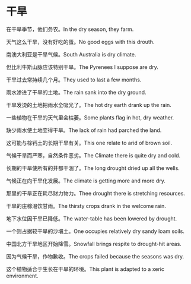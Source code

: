 # 干旱

<p><span class="chinese">在干旱季节，他们务农。</span><span class="english">In the dry season, they farm.</span></p>

<p><span class="chinese">天气这么干旱，没有好吃的蛋。</span><span class="english">No good eggs with this drouth.</span></p>

<p><span class="chinese">南澳大利亚是干旱气候。</span><span class="english">South Australia is dry climate.</span></p>

<p><span class="chinese">但比利牛斯山脉应该特别干旱。</span><span class="english">The Pyrenees I suppose are dry.</span></p>

<p><span class="chinese">干旱过去常持续几个月。</span><span class="english">They used to last a few months.</span></p>

<p><span class="chinese">雨水渗进了干旱的土地。</span><span class="english">The rain sank into the dry ground.</span></p>

<p><span class="chinese">干旱发烫的土地把雨水全吸光了。</span><span class="english">The hot dry earth drank up the rain.</span></p>

<p><span class="chinese">一些植物在干旱的天气里会枯萎。</span><span class="english">Some plants flag in hot, dry weather.</span></p>

<p><span class="chinese">缺少雨水使土地变得干旱。</span><span class="english">The lack of rain had parched the land.</span></p>

<p><span class="chinese">这可能与棕钙土的长期干旱有关。</span><span class="english">This one relate to arid of brown soil.</span></p>

<p><span class="chinese">气候干旱而严寒，自然条件恶劣。</span><span class="english">The Climate there is quite dry and cold.</span></p>

<p><span class="chinese">长期的干旱使所有的井都干涸了。</span><span class="english">The long drought dried up all the wells.</span></p>

<p><span class="chinese">气候正在向干旱化发展。</span><span class="english">The climate is getting more and more dry.</span></p>

<p><span class="chinese">那里的干旱正在耗尽财力物力。</span><span class="english">Thee drought there is stretching resources.</span></p>

<p><span class="chinese">干旱的庄稼渴饮甘雨。</span><span class="english">The thirsty crops drank in the welcome rain.</span></p>

<p><span class="chinese">地下水位因干旱已降低。</span><span class="english">The water-table has been lowered by drought.</span></p>

<p><span class="chinese">一个则占据较干旱的沙壤土。</span><span class="english">One occupies relatively dry sandy loam soils.</span></p>

<p><span class="chinese">中国北方干旱地区开始降雪。</span><span class="english">Snowfall brings respite to drought-hit areas.</span></p>

<p><span class="chinese">因为气候干旱，作物歉收。</span><span class="english">The crops failed because the seasons was dry.</span></p>

<p><span class="chinese">这个植物适合于生长在干旱的环境。</span><span class="english">This plant is adapted to a xeric environment.</span></p>

